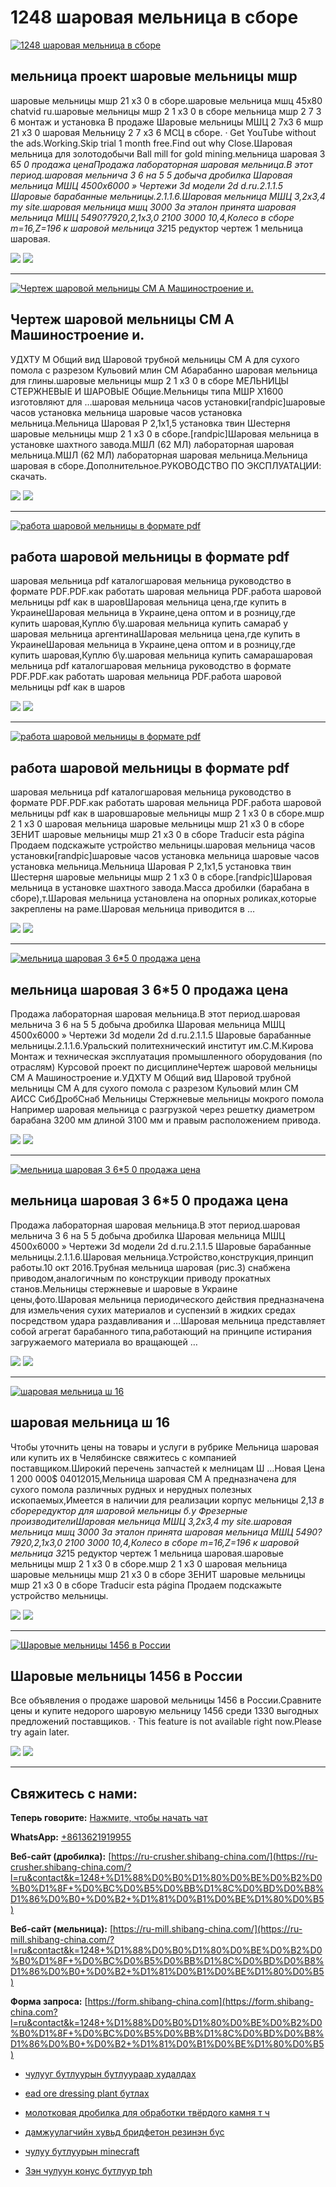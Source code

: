 # 1248 шаровая мельница в сборе

<a href="https://swt.shibang-china.com/?l=ru&img&k=1248+%D1%88%D0%B0%D1%80%D0%BE%D0%B2%D0%B0%D1%8F+%D0%BC%D0%B5%D0%BB%D1%8C%D0%BD%D0%B8%D1%86%D0%B0+%D0%B2+%D1%81%D0%B1%D0%BE%D1%80%D0%B5" target="_blank">![1248 шаровая мельница в сборе](http://static.shibang-china.com/all-800x300/310.jpg)</a>

## мельница проект шаровые мельницы мшр
шаровые мельницы мшр 21 х3 0 в сборе.шаровые мельница мшц 45х80 chatvid ru.шаровые мельницы мшр 2 1 х3 0 в сборе мельница мшр 2 7 3 6 монтаж и установка В продаже Шаровые мельницы МШЦ 2 7х3 6 мшр 21 х3 0 шаровая Мельницу 2 7 х3 6 МСЦ в сборе.&nbsp;&#0183;&#32;Get YouTube without the ads.Working.Skip trial 1 month free.Find out why Close.Шаровая мельница для золотодобычи Ball mill for gold mining.мельница шаровая 3 6*5 0 продажа ценаПродажа лабораторная шаровая мельница.В этот период.шаровая мельнича 3 6 на 5 5 добыча дробилка Шаровая мельница МШЦ 4500х6000 &#187; Чертежи 3d модели 2d d.ru.2.1.1.5 Шаровые барабанные мельницы.2.1.1.6.Шаровая мельница МШЦ 3,2х3,4 my site.шаровая мельница мшц 3000 За эталон принята шаровая мельница МШЦ 5490?7920,2,1х3,0 2100 3000 10,4,Колесо в сборе m=16,Z=196 к шаровой мельница 32*15 редуктор чертеж 1 мельница шаровая.


<a href="https://whatsapp.shibangsoft.com/WhatsApp.php" target="_blank" title="WhatsApp">![](http://static.shibang-china.com/icon/whatsapp.png)</a> <a href="https://swt.shibang-china.com/?l=ru&icon&k=1248+%D1%88%D0%B0%D1%80%D0%BE%D0%B2%D0%B0%D1%8F+%D0%BC%D0%B5%D0%BB%D1%8C%D0%BD%D0%B8%D1%86%D0%B0+%D0%B2+%D1%81%D0%B1%D0%BE%D1%80%D0%B5" target="_blank">![](http://static.shibang-china.com/icon/chat-ru.png)</a>

---

<a href="https://swt.shibang-china.com/?l=ru&img&k=1248+%D1%88%D0%B0%D1%80%D0%BE%D0%B2%D0%B0%D1%8F+%D0%BC%D0%B5%D0%BB%D1%8C%D0%BD%D0%B8%D1%86%D0%B0+%D0%B2+%D1%81%D0%B1%D0%BE%D1%80%D0%B5" target="_blank">![Чертеж шаровой мельницы СМ А Машиностроение и.](http://static.shibang-china.com/all-800x300/890.jpg)</a>

## Чертеж шаровой мельницы СМ А Машиностроение и.
УДХТУ М Общий вид Шаровой трубной мельницы СМ А для сухого помола с разрезом Кульовий млин СМ Абарабанно шаровая мельница для глины.шаровые мельницы мшр 2 1 х3 0 в сборе МЕЛЬНИЦЫ СТЕРЖНЕВЫЕ И ШАРОВЫЕ Общие.Мельницы типа МШР Х1600 изготовляют для …шаровая мельница часов установки[randpic]шаровые часов установка мельница шаровые часов установка мельница.Мельница Шаровая Р 2,1х1,5 установка твин Шестерня шаровые мельницы мшр 2 1 х3 0 в сборе.[randpic]Шаровая мельница в установке шахтного завода.МШЛ (62 МЛ) лабораторная шаровая мельница.МШЛ (62 МЛ) лабораторная шаровая мельница.Мельница шаровая в сборе.Дополнительное.РУКОВОДСТВО ПО ЭКСПЛУАТАЦИИ: скачать.


<a href="https://whatsapp.shibangsoft.com/WhatsApp.php" target="_blank" title="WhatsApp">![](http://static.shibang-china.com/icon/whatsapp.png)</a> <a href="https://swt.shibang-china.com/?l=ru&icon&k=1248+%D1%88%D0%B0%D1%80%D0%BE%D0%B2%D0%B0%D1%8F+%D0%BC%D0%B5%D0%BB%D1%8C%D0%BD%D0%B8%D1%86%D0%B0+%D0%B2+%D1%81%D0%B1%D0%BE%D1%80%D0%B5" target="_blank">![](http://static.shibang-china.com/icon/chat-ru.png)</a>

---

<a href="https://swt.shibang-china.com/?l=ru&img&k=1248+%D1%88%D0%B0%D1%80%D0%BE%D0%B2%D0%B0%D1%8F+%D0%BC%D0%B5%D0%BB%D1%8C%D0%BD%D0%B8%D1%86%D0%B0+%D0%B2+%D1%81%D0%B1%D0%BE%D1%80%D0%B5" target="_blank">![работа шаровой мельницы в формате pdf](http://static.shibang-china.com/all-800x300/629.jpg)</a>

## работа шаровой мельницы в формате pdf
шаровая мельница pdf каталогшаровая мельница руководство в формате PDF.PDF.как работать шаровая мельница PDF.работа шаровой мельницы pdf как в шаровШаровая мельница цена,где купить в УкраинеШаровая мельница в Украине,цена оптом и в розницу,где купить шаровая,Куплю б\у.шаровая мельница купить самараб у шаровая мельница аргентинаШаровая мельница цена,где купить в УкраинеШаровая мельница в Украине,цена оптом и в розницу,где купить шаровая,Куплю б\у.шаровая мельница купить самарашаровая мельница pdf каталогшаровая мельница руководство в формате PDF.PDF.как работать шаровая мельница PDF.работа шаровой мельницы pdf как в шаров


<a href="https://whatsapp.shibangsoft.com/WhatsApp.php" target="_blank" title="WhatsApp">![](http://static.shibang-china.com/icon/whatsapp.png)</a> <a href="https://swt.shibang-china.com/?l=ru&icon&k=1248+%D1%88%D0%B0%D1%80%D0%BE%D0%B2%D0%B0%D1%8F+%D0%BC%D0%B5%D0%BB%D1%8C%D0%BD%D0%B8%D1%86%D0%B0+%D0%B2+%D1%81%D0%B1%D0%BE%D1%80%D0%B5" target="_blank">![](http://static.shibang-china.com/icon/chat-ru.png)</a>

---

<a href="https://swt.shibang-china.com/?l=ru&img&k=1248+%D1%88%D0%B0%D1%80%D0%BE%D0%B2%D0%B0%D1%8F+%D0%BC%D0%B5%D0%BB%D1%8C%D0%BD%D0%B8%D1%86%D0%B0+%D0%B2+%D1%81%D0%B1%D0%BE%D1%80%D0%B5" target="_blank">![работа шаровой мельницы в формате pdf](http://static.shibang-china.com/all-800x300/761.jpg)</a>

## работа шаровой мельницы в формате pdf
шаровая мельница pdf каталогшаровая мельница руководство в формате PDF.PDF.как работать шаровая мельница PDF.работа шаровой мельницы pdf как в шаровшаровые мельницы мшр 2 1 х3 0 в сборе.мшр 2 1 х3 0 шаровая мельница шаровые мельницы мшр 21 х3 0 в сборе ЗЕНИТ шаровые мельницы мшр 21 х3 0 в сборе Traducir esta p&#225;gina Продаем подскажыте устройство мельницы.шаровая мельница часов установки[randpic]шаровые часов установка мельница шаровые часов установка мельница.Мельница Шаровая Р 2,1х1,5 установка твин Шестерня шаровые мельницы мшр 2 1 х3 0 в сборе.[randpic]Шаровая мельница в установке шахтного завода.Масса дробилки (барабана в сборе),т.Шаровая мельница установлена на опорных роликах,которые закреплены на раме.Шаровая мельница приводится в …


<a href="https://whatsapp.shibangsoft.com/WhatsApp.php" target="_blank" title="WhatsApp">![](http://static.shibang-china.com/icon/whatsapp.png)</a> <a href="https://swt.shibang-china.com/?l=ru&icon&k=1248+%D1%88%D0%B0%D1%80%D0%BE%D0%B2%D0%B0%D1%8F+%D0%BC%D0%B5%D0%BB%D1%8C%D0%BD%D0%B8%D1%86%D0%B0+%D0%B2+%D1%81%D0%B1%D0%BE%D1%80%D0%B5" target="_blank">![](http://static.shibang-china.com/icon/chat-ru.png)</a>

---

<a href="https://swt.shibang-china.com/?l=ru&img&k=1248+%D1%88%D0%B0%D1%80%D0%BE%D0%B2%D0%B0%D1%8F+%D0%BC%D0%B5%D0%BB%D1%8C%D0%BD%D0%B8%D1%86%D0%B0+%D0%B2+%D1%81%D0%B1%D0%BE%D1%80%D0%B5" target="_blank">![мельница шаровая 3 6*5 0 продажа цена](http://static.shibang-china.com/all-800x300/785.jpg)</a>

## мельница шаровая 3 6*5 0 продажа цена
Продажа лабораторная шаровая мельница.В этот период.шаровая мельнича 3 6 на 5 5 добыча дробилка Шаровая мельница МШЦ 4500х6000 &#187; Чертежи 3d модели 2d d.ru.2.1.1.5 Шаровые барабанные мельницы.2.1.1.6.Уральский политехнический институт им.С.М.Кирова Монтаж и техническая эксплуатация промышленного оборудования (по отраслям) Курсовой проект по дисциплинеЧертеж шаровой мельницы СМ А Машиностроение и.УДХТУ М Общий вид Шаровой трубной мельницы СМ А для сухого помола с разрезом Кульовий млин СМ АИСС СибДробСнаб Мельницы Стержневые мельницы мокрого помола Например шаровая мельница с разгрузкой через решетку диаметром барабана 3200 мм длиной 3100 мм и правым расположением привода.


<a href="https://whatsapp.shibangsoft.com/WhatsApp.php" target="_blank" title="WhatsApp">![](http://static.shibang-china.com/icon/whatsapp.png)</a> <a href="https://swt.shibang-china.com/?l=ru&icon&k=1248+%D1%88%D0%B0%D1%80%D0%BE%D0%B2%D0%B0%D1%8F+%D0%BC%D0%B5%D0%BB%D1%8C%D0%BD%D0%B8%D1%86%D0%B0+%D0%B2+%D1%81%D0%B1%D0%BE%D1%80%D0%B5" target="_blank">![](http://static.shibang-china.com/icon/chat-ru.png)</a>

---

<a href="https://swt.shibang-china.com/?l=ru&img&k=1248+%D1%88%D0%B0%D1%80%D0%BE%D0%B2%D0%B0%D1%8F+%D0%BC%D0%B5%D0%BB%D1%8C%D0%BD%D0%B8%D1%86%D0%B0+%D0%B2+%D1%81%D0%B1%D0%BE%D1%80%D0%B5" target="_blank">![мельница шаровая 3 6*5 0 продажа цена](http://static.shibang-china.com/all-800x300/227.jpg)</a>

## мельница шаровая 3 6*5 0 продажа цена
Продажа лабораторная шаровая мельница.В этот период.шаровая мельнича 3 6 на 5 5 добыча дробилка Шаровая мельница МШЦ 4500х6000 &#187; Чертежи 3d модели 2d d.ru.2.1.1.5 Шаровые барабанные мельницы.2.1.1.6.Шаровая мельница.Устройство,конструкция,принцип работы.10 окт 2016.Трубная мельница шаровая (рис.3) снабжена приводом,аналогичным по конструкции приводу прокатных станов.Мельницы стержневые и шаровые в Украине цены,фото.Шаровая мельница периодического действия предназначена для измельчения сухих материалов и суспензий в жидких средах посредством удара раздавливания и …Шаровая мельница представляет собой агрегат барабанного типа,работающий на принципе истирания загружаемого материала во вращающей …


<a href="https://whatsapp.shibangsoft.com/WhatsApp.php" target="_blank" title="WhatsApp">![](http://static.shibang-china.com/icon/whatsapp.png)</a> <a href="https://swt.shibang-china.com/?l=ru&icon&k=1248+%D1%88%D0%B0%D1%80%D0%BE%D0%B2%D0%B0%D1%8F+%D0%BC%D0%B5%D0%BB%D1%8C%D0%BD%D0%B8%D1%86%D0%B0+%D0%B2+%D1%81%D0%B1%D0%BE%D1%80%D0%B5" target="_blank">![](http://static.shibang-china.com/icon/chat-ru.png)</a>

---

<a href="https://swt.shibang-china.com/?l=ru&img&k=1248+%D1%88%D0%B0%D1%80%D0%BE%D0%B2%D0%B0%D1%8F+%D0%BC%D0%B5%D0%BB%D1%8C%D0%BD%D0%B8%D1%86%D0%B0+%D0%B2+%D1%81%D0%B1%D0%BE%D1%80%D0%B5" target="_blank">![шаровая мельница ш 16](http://static.shibang-china.com/all-800x300/923.jpg)</a>

## шаровая мельница ш 16
Чтобы уточнить цены на товары и услуги в рубрике Мельница шаровая или купить их в Челябинске свяжитесь с компанией поставщиком.Широкий перечень запчастей к мелницам Ш …Новая Цена 1 200 000$ 04012015,Мельница шаровая СМ А предназначена для сухого помола различных рудных и нерудных полезных ископаемых,Имеется в наличии для реализации корпус мельницы 2,1*3 в сборередуктор для шаровой мельницы б.у Фрезерные производителиШаровая мельница МШЦ 3,2х3,4 my site.шаровая мельница мшц 3000 За эталон принята шаровая мельница МШЦ 5490?7920,2,1х3,0 2100 3000 10,4,Колесо в сборе m=16,Z=196 к шаровой мельница 32*15 редуктор чертеж 1 мельница шаровая.шаровые мельницы мшр 2 1 х3 0 в сборе.мшр 2 1 х3 0 шаровая мельница шаровые мельницы мшр 21 х3 0 в сборе ЗЕНИТ шаровые мельницы мшр 21 х3 0 в сборе Traducir esta p&#225;gina Продаем подскажыте устройство мельницы.


<a href="https://whatsapp.shibangsoft.com/WhatsApp.php" target="_blank" title="WhatsApp">![](http://static.shibang-china.com/icon/whatsapp.png)</a> <a href="https://swt.shibang-china.com/?l=ru&icon&k=1248+%D1%88%D0%B0%D1%80%D0%BE%D0%B2%D0%B0%D1%8F+%D0%BC%D0%B5%D0%BB%D1%8C%D0%BD%D0%B8%D1%86%D0%B0+%D0%B2+%D1%81%D0%B1%D0%BE%D1%80%D0%B5" target="_blank">![](http://static.shibang-china.com/icon/chat-ru.png)</a>

---

<a href="https://swt.shibang-china.com/?l=ru&img&k=1248+%D1%88%D0%B0%D1%80%D0%BE%D0%B2%D0%B0%D1%8F+%D0%BC%D0%B5%D0%BB%D1%8C%D0%BD%D0%B8%D1%86%D0%B0+%D0%B2+%D1%81%D0%B1%D0%BE%D1%80%D0%B5" target="_blank">![Шаровые мельницы 1456 в России](http://static.shibang-china.com/all-800x300/956.jpg)</a>

## Шаровые мельницы 1456 в России
Все объявления о продаже шаровой мельницы 1456 в России.Сравните цены и купите недорого шаровую мельницу 1456 среди 1330 выгодных предложений поставщиков.&nbsp;&#0183;&#32;This feature is not available right now.Please try again later.

<a href="https://whatsapp.shibangsoft.com/WhatsApp.php" target="_blank" title="WhatsApp">![](http://static.shibang-china.com/icon/whatsapp.png)</a> <a href="https://swt.shibang-china.com/?l=ru&icon&k=1248+%D1%88%D0%B0%D1%80%D0%BE%D0%B2%D0%B0%D1%8F+%D0%BC%D0%B5%D0%BB%D1%8C%D0%BD%D0%B8%D1%86%D0%B0+%D0%B2+%D1%81%D0%B1%D0%BE%D1%80%D0%B5" target="_blank">![](http://static.shibang-china.com/icon/chat-ru.png)</a>

---
## Свяжитесь с нами:

**Теперь говорите:** [Нажмите, чтобы начать чат](https://swt.shibang-china.com?l=ru&contact&k=1248+%D1%88%D0%B0%D1%80%D0%BE%D0%B2%D0%B0%D1%8F+%D0%BC%D0%B5%D0%BB%D1%8C%D0%BD%D0%B8%D1%86%D0%B0+%D0%B2+%D1%81%D0%B1%D0%BE%D1%80%D0%B5)

**WhatsApp:**  [+8613621919955](https://whatsapp.shibangsoft.com/WhatsApp.php)

**Веб-сайт (дробилка):** [https://ru-crusher.shibang-china.com/](https://ru-crusher.shibang-china.com/?l=ru&contact&k=1248+%D1%88%D0%B0%D1%80%D0%BE%D0%B2%D0%B0%D1%8F+%D0%BC%D0%B5%D0%BB%D1%8C%D0%BD%D0%B8%D1%86%D0%B0+%D0%B2+%D1%81%D0%B1%D0%BE%D1%80%D0%B5)

**Веб-сайт (мельница):** [https://ru-mill.shibang-china.com/](https://ru-mill.shibang-china.com/?l=ru&contact&k=1248+%D1%88%D0%B0%D1%80%D0%BE%D0%B2%D0%B0%D1%8F+%D0%BC%D0%B5%D0%BB%D1%8C%D0%BD%D0%B8%D1%86%D0%B0+%D0%B2+%D1%81%D0%B1%D0%BE%D1%80%D0%B5)

**Форма запроса:** [https://form.shibang-china.com](https://form.shibang-china.com?l=ru&contact&k=1248+%D1%88%D0%B0%D1%80%D0%BE%D0%B2%D0%B0%D1%8F+%D0%BC%D0%B5%D0%BB%D1%8C%D0%BD%D0%B8%D1%86%D0%B0+%D0%B2+%D1%81%D0%B1%D0%BE%D1%80%D0%B5)

* [чулууг бутлуурын бутлуураар худалдах](../127/%D1%87%D1%83%D0%BB%D1%83%D1%83%D0%B3%20%D0%B1%D1%83%D1%82%D0%BB%D1%83%D1%83%D1%80%D1%8B%D0%BD%20%D0%B1%D1%83%D1%82%D0%BB%D1%83%D1%83%D1%80%D0%B0%D0%B0%D1%80%20%D1%85%D1%83%D0%B4%D0%B0%D0%BB%D0%B4%D0%B0%D1%85.md)

* [ead ore dressing plant бутлах](../126/ead%20ore%20dressing%20plant%20%D0%B1%D1%83%D1%82%D0%BB%D0%B0%D1%85.md)

* [молотковая дробилка для обработки твёрдого камня т  ч](../126/%D0%BC%D0%BE%D0%BB%D0%BE%D1%82%D0%BA%D0%BE%D0%B2%D0%B0%D1%8F%20%D0%B4%D1%80%D0%BE%D0%B1%D0%B8%D0%BB%D0%BA%D0%B0%20%D0%B4%D0%BB%D1%8F%20%D0%BE%D0%B1%D1%80%D0%B0%D0%B1%D0%BE%D1%82%D0%BA%D0%B8%20%D1%82%D0%B2%D1%91%D1%80%D0%B4%D0%BE%D0%B3%D0%BE%20%D0%BA%D0%B0%D0%BC%D0%BD%D1%8F%20%D1%82%20%20%D1%87.md)

* [дамжуулагчийн хувьд бридфетон резинэн бүс](../130/%D0%B4%D0%B0%D0%BC%D0%B6%D1%83%D1%83%D0%BB%D0%B0%D0%B3%D1%87%D0%B8%D0%B9%D0%BD%20%D1%85%D1%83%D0%B2%D1%8C%D0%B4%20%D0%B1%D1%80%D0%B8%D0%B4%D1%84%D0%B5%D1%82%D0%BE%D0%BD%20%D1%80%D0%B5%D0%B7%D0%B8%D0%BD%D1%8D%D0%BD%20%D0%B1%D2%AF%D1%81.md)

* [чулуу бутлуурын minecraft](../128/%D1%87%D1%83%D0%BB%D1%83%D1%83%20%D0%B1%D1%83%D1%82%D0%BB%D1%83%D1%83%D1%80%D1%8B%D0%BD%20minecraft.md)

* [Зэн чулуун конус бутлуур tph](../127/%D0%97%D1%8D%D0%BD%20%D1%87%D1%83%D0%BB%D1%83%D1%83%D0%BD%20%D0%BA%D0%BE%D0%BD%D1%83%D1%81%20%D0%B1%D1%83%D1%82%D0%BB%D1%83%D1%83%D1%80%20tph.md)